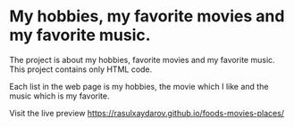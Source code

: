 <h1>My hobbies, my favorite movies and my favorite music.</h1>
The project is about my hobbies, favorite movies and my favorite music. This project contains only HTML code.

Each list in the web page is my hobbies, the movie which I like and the music which is my favorite.

Visit the live preview https://rasulxaydarov.github.io/foods-movies-places/
